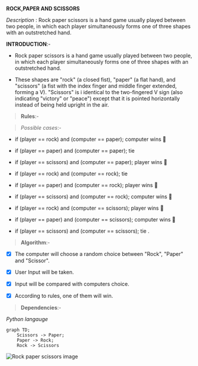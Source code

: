 **ROCK,PAPER AND SCISSORS**

_Description_ : Rock paper scissors is a hand game usually played between two people, in which each player simultaneously forms one of three shapes with an outstretched hand. 

 **INTRODUCTION**:- 

- Rock paper scissors is a hand game usually played between two people, in which each player simultaneously forms one of three shapes with an outstretched hand. 

- These shapes are "rock" (a closed fist), "paper" (a flat hand), and "scissors" (a fist with the index finger and middle finger extended, forming a V). "Scissors" is i    identical to the two-fingered V sign (also indicating "victory" or "peace") except that it is pointed horizontally instead of being held upright in the air.

> **Rules**:- 

>  _Possible cases_:-

- if (player == rock) and (computer == paper); computer wins :tada:

- if (player == paper) and (computer == paper); tie

- if (player == scissors) and (computer == paper); player wins :tada:

- if (player == rock) and (computer == rock); tie

- if (player == paper) and (computer == rock); player wins :tada:

- if (player == scissors) and (computer == rock); computer wins :tada:

- if (player == rock) and (computer == scissors); player wins :tada:

- if (player == paper) and (computer == scissors); computer wins :tada:

- if (player == scissors) and (computer == scissors); tie
. 

> **Algorithm**:-

- [x] The computer will choose a random choice between "Rock", "Paper" and "Scissor". 

- [x] User Input will be taken.

- [x] Input will be compared with computers choice.

 - [x] According to rules, one of them will win.

> **Dependencies**:-

*Python langauge*

```mermaid
graph TD;
    Scissors -> Paper;
    Paper -> Rock;
    Rock -> Scissors
```


![Rock paper scissors image](https://files.realpython.com/media/Rock-Paper-Scissors-Make-Your-First-Python-Game_Watermarked.107e6ff4060c.jpg)
